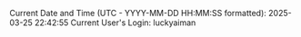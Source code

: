 Current Date and Time (UTC - YYYY-MM-DD HH:MM:SS formatted): 2025-03-25 22:42:55
Current User's Login: luckyaiman
